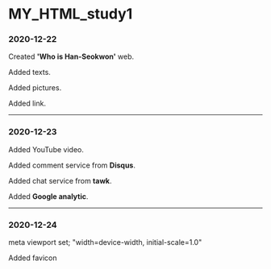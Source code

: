 # MY_HTML_study1
### 2020-12-22

Created <strong>'Who is Han-Seokwon'</strong> web.

Added texts.

Added pictures.

Added link.

----------------

### 2020-12-23

Added YouTube video.

Added comment service from <strong>Disqus</strong>.

Added chat service from <strong>tawk</strong>.

Added <strong>Google analytic</strong>.

----------------

### 2020-12-24

meta viewport set; "width=device-width, initial-scale=1.0"

Added favicon
